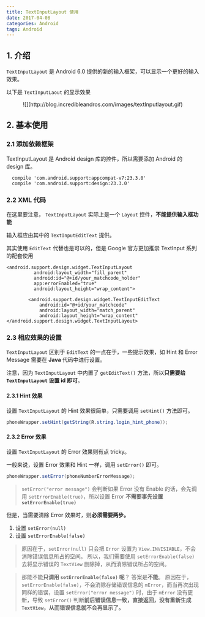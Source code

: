 ```yaml
---
title: TextInputLayout 使用
date: 2017-04-08
categories: Android
tags: Android
---
```


## 1. 介绍

`TextInputLayout` 是 Android 6.0 提供的新的输入框架，可以显示一个更好的输入效果。

以下是 `TextInputLaout` 的显示效果

<center>![](http://blog.incredibleandros.com/images/textInputlayout.gif)</center>

<!-- more -->## 2. 基本使用

### 2.1 添加依赖框架

TextInputLayout 是 Android design 库的控件，所以需要添加 Android 的 design 库。

```
  compile 'com.android.support:appcompat-v7:23.3.0'
  compile 'com.android.support:design:23.3.0'
```

### 2.2 XML 代码

在这里要注意， `TextInputLayout` 实际上是一个 `Layout` 控件，**不能提供输入框功能**

输入框应由其中的 `TextInputEditText` 提供。

其实使用 `EditText` 代替也是可以的，但是 Google 官方更加推崇 TextInput 系列的配套使用

```
<android.support.design.widget.TextInputLayout
          android:layout_width="fill_parent"
          android:id="@+id/your_matchcode_holder"
          app:errorEnabled="true"
          android:layout_height="wrap_content">

        <android.support.design.widget.TextInputEditText
            android:id="@+id/your_matchcode"
            android:layout_width="match_parent"
            android:layout_height="wrap_content"
</android.support.design.widget.TextInputLayout>
```

<!-- more -->### 2.3 相应效果的设置

`TextInputLayout` 区别于 `EditText` 的一点在于，一些提示效果，如 Hint 和 Error Message 需要在 **Java** 代码中进行设置。

注意，因为 `TextInputLayout` 中内置了 `getEditText()` 方法，所以**只需要给 `TextInputLayout` 设置 id 即可**。

#### 2.3.1 Hint 效果

设置 `TextInputLayout` 的 Hint 效果很简单，只需要调用 `setHint()` 方法即可。

```java
phoneWrapper.setHint(getString(R.string.login_hint_phone));
```

#### 2.3.2 Error 效果

设置 `TextInputLayout` 的 Error 效果则有点 tricky。

一般来说，设置 Error 效果和 Hint 一样，调用 `setError()` 即可。

```java
phoneWrapper.setError(phoneNumberErrorMessage);
```

> `setError("error message")` 会判断如果 Error 没有 Enable 的话，会先调用 `setErrorEnable(true)`，所以设置 Error **不需要事先设置 `setErrorEnable(true)`**

但是，当需要清除 Error 效果时，则**必须需要两步。**

1. 设置 `setError(null)`
2. 设置 `setErrorEnable(false)`


> 原因在于，`setError(null)` 只会把 `Error` 设置为 `View.INVISIABLE`，不会消除错误信息所占的空间。
所以，我们需要使用 `setErrorEnable(false)` 去将显示错误的 `TextView` 删除掉，从而消除错误所占的空间。

> 那能不能**只调用 `setErrorEnable(false)` 呢**？
答案是**不能**。
原因在于，`setErrorEnable(false)`，不会消除存储错误信息的 `mError`，而当再次出现同样的错误，设置 `setError("error message")` 时，由于 `mError` 没有更新，导致 `setError()` 判断**前后错误信息一致，直接返回，没有重新生成 `TextView`，从而错误信息就不会再显示了。**
